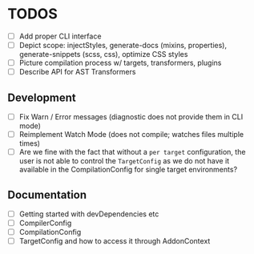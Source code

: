 <!--
 @license

 Copyright (c) 2017-2022 Quatico Solutions AG
 Förrlibuckstrasse 220, 8005 Zurich, Switzerland

 All Rights Reserved.

 This software is the confidential and proprietary information of
 Quatico Solutions AG, ("Confidential Information"). You shall not
 disclose such Confidential Information and shall use it only in
 accordance with the terms of the license agreement you entered into
 with Quatico.
-->

# TODOS

- [ ] Add proper CLI interface
- [ ] Depict scope: injectStyles, generate-docs (mixins, properties), generate-snippets (scss, css), optimize CSS styles
- [ ] Picture compilation process w/ targets, transformers, plugins
- [ ] Describe API for AST Transformers

## Development

- [ ] Fix Warn / Error messages (diagnostic does not provide them in CLI mode)
- [ ] Reimplement Watch Mode (does not compile; watches files multiple times)
- [ ] Are we fine with the fact that without a `per target` configuration, the user is not able to control the `TargetConfig` as we do not have it available in the CompilationConfig for single target environments?

## Documentation

- [ ] Getting started with devDependencies etc
- [ ] CompilerConfig
- [ ] CompilationConfig
- [ ] TargetConfig and how to access it through AddonContext
